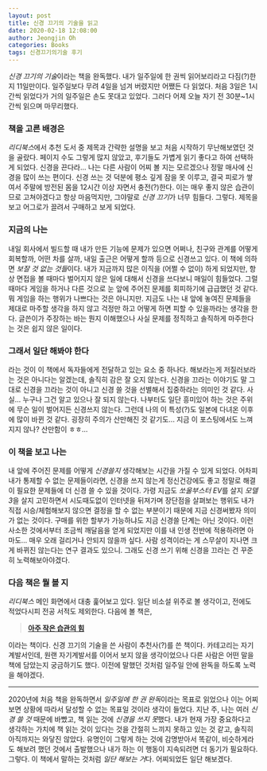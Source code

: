 ```yaml
---
layout: post
title: 신경 끄기의 기술을 읽고
date: 2020-02-18 12:08:00
author: Jeongjin Oh
categories: Books
tags: 신경끄기의기술 후기
---
```


*신경 끄기의 기술*이라는 책을 완독했다. 내가 일주일에 한 권씩 읽어보리라고 다짐(?)한지 11일만이다. 일주일보다 무려 4일을 넘겨 버렸지만 어쨌든 다 읽었다. 처음 3일은 1시간씩 읽었다가 거의 일주일은 손도 못대고 있었다. 그러다 어제 오늘 자기 전 30분~1시간씩 읽으며 마무리했다.

### 책을 고른 배경은

*리디북스*에서 추천 도서 중 제목과 간략한 설명을 보고 처음 시작하기 무난해보였던 것을 골랐다. 페이지 수도 그렇게 많지 않았고, 후기들도 가볍게 읽기 좋다고 하여 선택하게 되었다. 신경을 끈다라... 나는 다른 사람이 어찌 볼 지는 모르겠으나 정말 매사에 신경을 많이 쓰는 편이다. 신경 쓰는 것 덕분에 평소 깊게 잠을 못 이루고, 결국 피로가 쌓여서 주말에 방전된 몸을 12시간 이상 자면서 충전(?)한다. 이는 매우 좋지 않은 습관이므로 고쳐야겠다고 항상 마음먹지만, 그야말로 *신경 끄기*가 너무 힘들다. 그렇다. 제목을 보고 어그로가 끌려서 구매하고 보게 되었다.

### 지금의 나는

내일 회사에서 빌드할 때 내가 만든 기능에 문제가 있으면 어쩌나, 친구와 관계를 어떻게 회복할까, 어떤 차를 살까, 내일 출근은 어떻게 할까 등으로 신경쓰고 있다. 이 책에 의하면 *보잘 것 없는 것들*이다. 내가 지금까지 많은 이직을 (어쩔 수 없이) 하게 되었지만, 항상 면접을 볼 때마다 벌어지지 않은 일에 대해서 신경을 쓰다보니 매일이 힘들었다. 그럴 때마다 게임을 하거나 다른 것으로 눈 앞에 주어진 문제를 회피하기에 급급했던 것 같다. 뭐 게임을 하는 행위가 나쁘다는 것은 아니지만. 지금도 나는 내 앞에 놓여진 문제들을 제대로 마주할 생각을 하지 않고 걱정만 하고 어떻게 하면 피할 수 있을까라는 생각을 한다. 글쓴이가 주장하는 바는 뭔지 이해했으나 사실 문제를 정직하고 솔직하게 마주한다는 것은 쉽지 않은 일이다.

### 그래서 일단 해봐야 한다

라는 것이 이 책에서 독자들에게 전달하고 있는 요소 중 하나다. 해보라는게 저질러보라는 것은 아니다는 알겠는데, 솔직히 감은 잘 오지 않는다. 신경을 끄라는 이야기도 말 그대로 신경을 끄라는 것이 아니고 신경 쓸 것을 선별해서 집중하라는 의미인 것 같다. 사실... 누구나 그건 알고 있으나 잘 되지 않는다. 나부터도 일단 흥미있어 하는 것은 주위에 무슨 일이 벌어지든 신경쓰지 않는다. 그런데 나의 이 특성(?)도 일본에 다녀온 이후에 많이 바뀐 것 같다. 굉장히 주의가 산만해진 것 같기도... 지금 이 포스팅에서도 느껴지지 않나? 산만함이 ㅎㅎ...

### 이 책을 보고 나는

내 앞에 주어진 문제를 어떻게 *신경쓸지* 생각해보는 시간을 가질 수 있게 되었다. 어차피 내가 통제할 수 없는 문제들이라면, 신경을 쓰지 않는게 정신건강에도 좋고 정말로 해결이 필요한 문제들에 더 신경 쓸 수 있을 것이다. 가령 지금도 *쏘울부스터 EV*를 살지 *모델3*을 살지 고민하면서 시도때도없이 인터넷을 뒤져가며 장단점을 살펴보는 행위도 내가 직접 시승/체험해보지 않으면 결정을 할 수 없는 부분이기 때문에 지금 신경써봤자 의미가 없는 것이다. 구매를 위한 할부가 가능하냐도 지금 신경쓸 단계는 아닌 것이다. 이런 사소한 것에서부터 조금씩 깨달음을 얻게 되었지만 이를 내 인생 전반에 적용하려면 아마도... 매우 오래 걸리거나 안되지 않을까 싶다. 사람 성격이라는 게 스무살이 지나면 크게 바뀌진 않는다는 연구 결과도 있으니. 그래도 신경 쓰기 위해 신경을 끄라는 건 꾸준히 노력해보아야겠다.

### 다음 책은 뭘 볼 지

*리디북스* 메인 화면에서 대충 훑어보고 있다. 일단 비소설 위주로 볼 생각이고, 전에도 적었다시피 전공 서적도 제외한다. 다음에 볼 책은,

> **[아주 작은 습관의 힘](https://ridibooks.com/books/1780000157)**

이라는 책이다. 신경 끄기의 기술을 쓴 사람이 추천사(?)를 쓴 책이다. 카테고리는 자기계발서인데, 원랜 자기계발서를 이어서 보지 않을 생각이었으나 다른 사람은 어떤 말을 책에 담았는지 궁금하기도 했다. 이전에 말했던 것처럼 일주일 안에 완독을 하도록 노력을 해야겠다.

---

2020년에 처음 책을 완독하면서 *일주일에 한 권 완독*이라는 목표로 읽었으나 이는 어찌보면 상황에 따라서 달성할 수 없는 목표일 것이라 생각이 들었다. 지난 주, 나는 여러 *신경 쓸 것* 때문에 바빴고, 책 읽는 것에 *신경을 쓰지 못*했다. 내가 현재 가장 중요하다고 생각하는 가치에 책 읽는 것이 있다는 것을 간절히 느끼지 못하고 있는 것 같고, 솔직히 아직까지는 와닿진 않았다. 유명인이 그렇게 하는 것에 감명받아서 똑같이, 비슷하게라도 해보려 했던 것에서 출발했으나 내가 하는 이 행동이 지속되려면 더 동기가 필요하다. 그렇다. 이 책에서 말하는 것처럼 *일단 해보는 거*다. 어찌되었든 일단 해보겠다.
